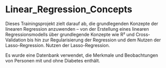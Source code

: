 # Linear_Regression_Concepts
Dieses Trainingsprojekt zielt darauf ab, die grundlegenden Konzepte der linearen Regression anzuwenden – von der Erstellung eines linearen Regressionsmodells über grundlegende Konzepte wie R² und Cross-Validation bis hin zur Regularisierung der Regression und dem Nutzen der Lasso-Regression. 
Nutzen der Lasso-Regression.

Es wurde eine Datenbank verwendet, die Merkmale und Beobachtungen von Personen mit und ohne Diabetes enthält.
